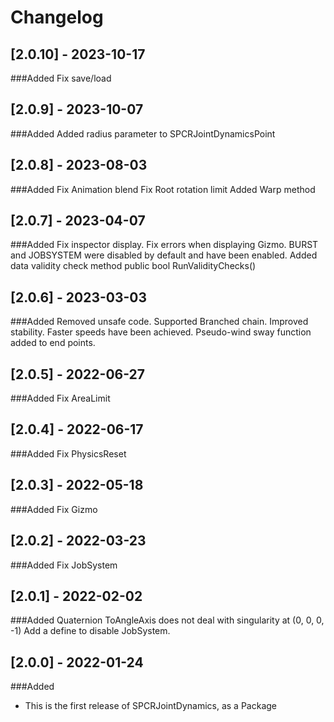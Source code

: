 # Changelog

## [2.0.10] - 2023-10-17
###Added
Fix save/load

## [2.0.9] - 2023-10-07
###Added
Added radius parameter to SPCRJointDynamicsPoint

## [2.0.8] - 2023-08-03
###Added
Fix Animation blend
Fix Root rotation limit
Added Warp method

## [2.0.7] - 2023-04-07
###Added
Fix inspector display.
Fix errors when displaying Gizmo.
BURST and JOBSYSTEM were disabled by default and have been enabled.
Added data validity check method public bool RunValidityChecks()

## [2.0.6] - 2023-03-03
###Added
Removed unsafe code.
Supported Branched chain.
Improved stability.
Faster speeds have been achieved.
Pseudo-wind sway function added to end points.

## [2.0.5] - 2022-06-27
###Added
Fix AreaLimit

## [2.0.4] - 2022-06-17
###Added
Fix PhysicsReset

## [2.0.3] - 2022-05-18
###Added
Fix Gizmo

## [2.0.2] - 2022-03-23
###Added
Fix JobSystem

## [2.0.1] - 2022-02-02
###Added
Quaternion ToAngleAxis does not deal with singularity at (0, 0, 0, -1)
Add a define to disable JobSystem.

## [2.0.0] - 2022-01-24
###Added
- This is the first release of SPCRJointDynamics, as a Package
